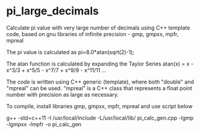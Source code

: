 # pi_large_decimals
Calculate pi value with very large number of decimals using C++ template code, 
based on gnu libraries of infinite precision - gmp, gmpxx, mpfr, mpreal

The pi value is calculated as pi=8.0*atan(sqrt(2)-1);

The atan function is calculated by expanding the Taylor Series
atan(x) =  x - x^3/3 + x^5/5 - x^7/7 + x^9/9 - x^11/11 ...

The code is written using C++ generic (template), where both "double" and "mpreal" can be used.
"mpreal" is a C++ class that represents a float point number with precision as large as necessary.

To compile, install libraries gmp, gmpxx, mpfr, mpreal and use script below

g++ -std=c++11 -I /usr/local/include -L/usr/local/lib/ pi_calc_gen.cpp -lgmp -lgmpxx -lmpfr -o pi_calc_gen


